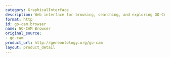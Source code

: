 ```yaml
---
category: GraphicalInterface
description: Web interface for browsing, searching, and exploring GO-CAM models
format: http
id: go-cam.browser
name: GO-CAM Browser
original_source:
- go-cam
product_url: http://geneontology.org/go-cam
layout: product_detail
---
```

